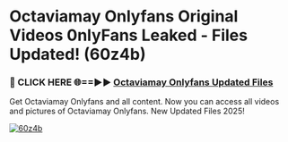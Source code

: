 # Octaviamay Onlyfans Original Videos 0nlyFans Leaked - Files Updated! (60z4b)

<h3>🔴 CLICK HERE 🌐==►► <a href="https://tinyurl.com/ehrbuxhb" rel="nofollow">Octaviamay Onlyfans Updated Files</a></h3>

Get Octaviamay Onlyfans and all content. Now you can access all videos and pictures of Octaviamay Onlyfans. New Updated Files 2025!

[![60z4b](https://i.imgur.com/lVYEuWS.gif)](https://tinyurl.com/ehrbuxhb)
